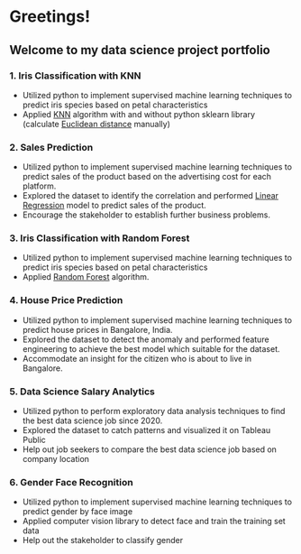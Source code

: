 # Greetings! 
## Welcome to my data science project portfolio

### 1. Iris Classification with KNN
* Utilized python to implement supervised machine learning techniques to predict iris species based on petal characteristics
* Applied [KNN](https://en.wikipedia.org/wiki/K-nearest_neighbors_algorithm) algorithm with and without python sklearn library (calculate [Euclidean distance](https://en.wikipedia.org/wiki/Euclidean_distance) manually)

### 2. Sales Prediction
* Utilized python to implement supervised machine learning techniques to predict sales of the product based on the advertising cost for each platform.
* Explored the dataset to identify the correlation and performed [Linear Regression](https://en.wikipedia.org/wiki/Linear_regression) model to predict sales of the product.
* Encourage the stakeholder to establish further business problems.

### 3. Iris Classification with Random Forest
* Utilized python to implement supervised machine learning techniques to predict iris species based on petal characteristics
* Applied [Random Forest](https://en.wikipedia.org/wiki/Random_forest) algorithm.

### 4. House Price Prediction
* Utilized python to implement supervised machine learning techniques to predict house prices in Bangalore, India.
* Explored the dataset to detect the anomaly and performed feature engineering to achieve the best model which suitable for the dataset.
* Accommodate an insight for the citizen who is about to live in Bangalore.

### 5. Data Science Salary Analytics
* Utilized python to perform exploratory data analysis techniques to find the best data science job since 2020.
* Explored the dataset to catch patterns and visualized it on Tableau Public
* Help out job seekers to compare the best data science job based on company location

### 6. Gender Face Recognition
* Utilized python to implement supervised machine learning techniques to predict gender by face image
* Applied computer vision library to detect face and train the training set data
* Help out the stakeholder to classify gender